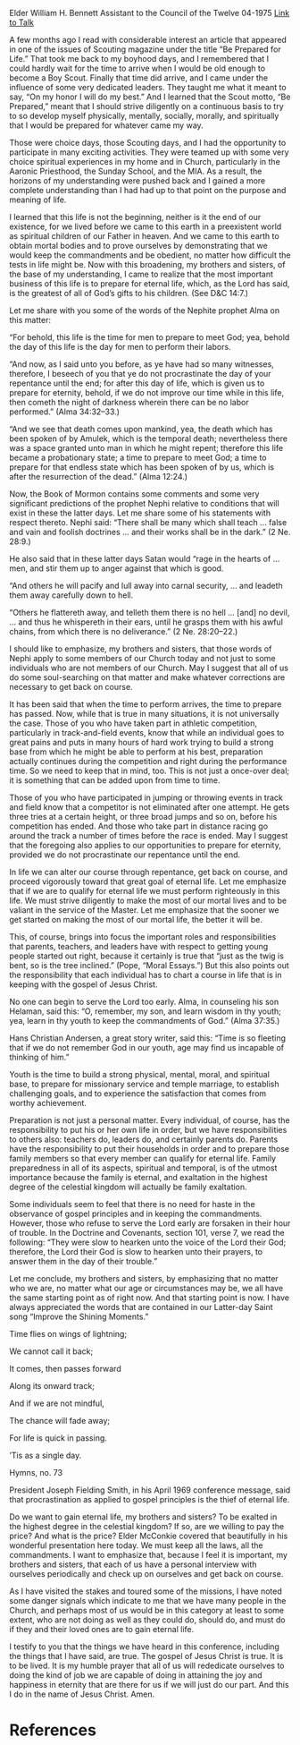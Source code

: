 Elder William H. Bennett
Assistant to the Council of the Twelve
04-1975
[Link to Talk](https://www.churchofjesuschrist.org/study/general-conference/1975/04/a-time-to-prepare?lang=eng)

A few months ago I read with considerable interest an article that appeared in one of the issues of Scouting magazine under the title “Be Prepared for Life.” That took me back to my boyhood days, and I remembered that I could hardly wait for the time to arrive when I would be old enough to become a Boy Scout. Finally that time did arrive, and I came under the influence of some very dedicated leaders. They taught me what it meant to say, “On my honor I will do my best.” And I learned that the Scout motto, “Be Prepared,” meant that I should strive diligently on a continuous basis to try to so develop myself physically, mentally, socially, morally, and spiritually that I would be prepared for whatever came my way.

Those were choice days, those Scouting days, and I had the opportunity to participate in many exciting activities. They were teamed up with some very choice spiritual experiences in my home and in Church, particularly in the Aaronic Priesthood, the Sunday School, and the MIA. As a result, the horizons of my understanding were pushed back and I gained a more complete understanding than I had had up to that point on the purpose and meaning of life.

I learned that this life is not the beginning, neither is it the end of our existence, for we lived before we came to this earth in a preexistent world as spiritual children of our Father in heaven. And we came to this earth to obtain mortal bodies and to prove ourselves by demonstrating that we would keep the commandments and be obedient, no matter how difficult the tests in life might be. Now with this broadening, my brothers and sisters, of the base of my understanding, I came to realize that the most important business of this life is to prepare for eternal life, which, as the Lord has said, is the greatest of all of God’s gifts to his children. (See D&C 14:7.)

Let me share with you some of the words of the Nephite prophet Alma on this matter:

“For behold, this life is the time for men to prepare to meet God; yea, behold the day of this life is the day for men to perform their labors.

“And now, as I said unto you before, as ye have had so many witnesses, therefore, I beseech of you that ye do not procrastinate the day of your repentance until the end; for after this day of life, which is given us to prepare for eternity, behold, if we do not improve our time while in this life, then cometh the night of darkness wherein there can be no labor performed.” (Alma 34:32–33.)

“And we see that death comes upon mankind, yea, the death which has been spoken of by Amulek, which is the temporal death; nevertheless there was a space granted unto man in which he might repent; therefore this life became a probationary state; a time to prepare to meet God; a time to prepare for that endless state which has been spoken of by us, which is after the resurrection of the dead.” (Alma 12:24.)

Now, the Book of Mormon contains some comments and some very significant predictions of the prophet Nephi relative to conditions that will exist in these the latter days. Let me share some of his statements with respect thereto. Nephi said: “There shall be many which shall teach … false and vain and foolish doctrines … and their works shall be in the dark.” (2 Ne. 28:9.)

He also said that in these latter days Satan would “rage in the hearts of … men, and stir them up to anger against that which is good.

“And others he will pacify and lull away into carnal security, … and leadeth them away carefully down to hell.

“Others he flattereth away, and telleth them there is no hell … [and] no devil, … and thus he whispereth in their ears, until he grasps them with his awful chains, from which there is no deliverance.” (2 Ne. 28:20–22.)

I should like to emphasize, my brothers and sisters, that those words of Nephi apply to some members of our Church today and not just to some individuals who are not members of our Church. May I suggest that all of us do some soul-searching on that matter and make whatever corrections are necessary to get back on course.

It has been said that when the time to perform arrives, the time to prepare has passed. Now, while that is true in many situations, it is not universally the case. Those of you who have taken part in athletic competition, particularly in track-and-field events, know that while an individual goes to great pains and puts in many hours of hard work trying to build a strong base from which he might be able to perform at his best, preparation actually continues during the competition and right during the performance time. So we need to keep that in mind, too. This is not just a once-over deal; it is something that can be added upon from time to time.

Those of you who have participated in jumping or throwing events in track and field know that a competitor is not eliminated after one attempt. He gets three tries at a certain height, or three broad jumps and so on, before his competition has ended. And those who take part in distance racing go around the track a number of times before the race is ended. May I suggest that the foregoing also applies to our opportunities to prepare for eternity, provided we do not procrastinate our repentance until the end.

In life we can alter our course through repentance, get back on course, and proceed vigorously toward that great goal of eternal life. Let me emphasize that if we are to qualify for eternal life we must perform righteously in this life. We must strive diligently to make the most of our mortal lives and to be valiant in the service of the Master. Let me emphasize that the sooner we get started on making the most of our mortal life, the better it will be.

This, of course, brings into focus the important roles and responsibilities that parents, teachers, and leaders have with respect to getting young people started out right, because it certainly is true that “just as the twig is bent, so is the tree inclined.” (Pope, “Moral Essays.”) But this also points out the responsibility that each individual has to chart a course in life that is in keeping with the gospel of Jesus Christ.

No one can begin to serve the Lord too early. Alma, in counseling his son Helaman, said this: “O, remember, my son, and learn wisdom in thy youth; yea, learn in thy youth to keep the commandments of God.” (Alma 37:35.)

Hans Christian Andersen, a great story writer, said this: “Time is so fleeting that if we do not remember God in our youth, age may find us incapable of thinking of him.”

Youth is the time to build a strong physical, mental, moral, and spiritual base, to prepare for missionary service and temple marriage, to establish challenging goals, and to experience the satisfaction that comes from worthy achievement.

Preparation is not just a personal matter. Every individual, of course, has the responsibility to put his or her own life in order, but we have responsibilities to others also: teachers do, leaders do, and certainly parents do. Parents have the responsibility to put their households in order and to prepare those family members so that every member can qualify for eternal life. Family preparedness in all of its aspects, spiritual and temporal, is of the utmost importance because the family is eternal, and exaltation in the highest degree of the celestial kingdom will actually be family exaltation.

Some individuals seem to feel that there is no need for haste in the observance of gospel principles and in keeping the commandments. However, those who refuse to serve the Lord early are forsaken in their hour of trouble. In the Doctrine and Covenants, section 101, verse 7, we read the following: “They were slow to hearken unto the voice of the Lord their God; therefore, the Lord their God is slow to hearken unto their prayers, to answer them in the day of their trouble.”

Let me conclude, my brothers and sisters, by emphasizing that no matter who we are, no matter what our age or circumstances may be, we all have the same starting point as of right now. And that starting point is now. I have always appreciated the words that are contained in our Latter-day Saint song “Improve the Shining Moments.”





Time flies on wings of lightning;

We cannot call it back;

It comes, then passes forward

Along its onward track;

And if we are not mindful,

The chance will fade away;

For life is quick in passing.

’Tis as a single day.





Hymns, no. 73





President Joseph Fielding Smith, in his April 1969 conference message, said that procrastination as applied to gospel principles is the thief of eternal life.

Do we want to gain eternal life, my brothers and sisters? To be exalted in the highest degree in the celestial kingdom? If so, are we willing to pay the price? And what is the price? Elder McConkie covered that beautifully in his wonderful presentation here today. We must keep all the laws, all the commandments. I want to emphasize that, because I feel it is important, my brothers and sisters, that each of us have a personal interview with ourselves periodically and check up on ourselves and get back on course.

As I have visited the stakes and toured some of the missions, I have noted some danger signals which indicate to me that we have many people in the Church, and perhaps most of us would be in this category at least to some extent, who are not doing as well as they could do, should do, and must do if they and their loved ones are to gain eternal life.

I testify to you that the things we have heard in this conference, including the things that I have said, are true. The gospel of Jesus Christ is true. It is to be lived. It is my humble prayer that all of us will rededicate ourselves to doing the kind of job we are capable of doing in attaining the joy and happiness in eternity that are there for us if we will just do our part. And this I do in the name of Jesus Christ. Amen.

# References
